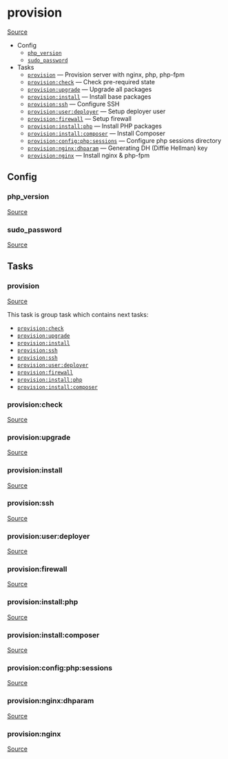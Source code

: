 <!-- DO NOT EDIT THIS FILE! -->
<!-- Instead edit recipe/provision.php -->
<!-- Then run bin/docgen -->

# provision

[Source](/recipe/provision.php)



* Config
  * [`php_version`](#php_version)
  * [`sudo_password`](#sudo_password)
* Tasks
  * [`provision`](#provision) — Provision server with nginx, php, php-fpm
  * [`provision:check`](#provisioncheck) — Check pre-required state
  * [`provision:upgrade`](#provisionupgrade) — Upgrade all packages
  * [`provision:install`](#provisioninstall) — Install base packages
  * [`provision:ssh`](#provisionssh) — Configure SSH
  * [`provision:user:deployer`](#provisionuserdeployer) — Setup deployer user
  * [`provision:firewall`](#provisionfirewall) — Setup firewall
  * [`provision:install:php`](#provisioninstallphp) — Install PHP packages
  * [`provision:install:composer`](#provisioninstallcomposer) — Install Composer
  * [`provision:config:php:sessions`](#provisionconfigphpsessions) — Configure php sessions directory
  * [`provision:nginx:dhparam`](#provisionnginxdhparam) — Generating DH (Diffie Hellman) key
  * [`provision:nginx`](#provisionnginx) — Install nginx & php-fpm

## Config
### php_version
[Source](/recipe/provision.php#L10)



### sudo_password
[Source](/recipe/provision.php#L11)




## Tasks
### provision
[Source](/recipe/provision.php#L16)



This task is group task which contains next tasks:
* [`provision:check`](/docs/recipe/provision.md#provisioncheck)
* [`provision:upgrade`](/docs/recipe/provision.md#provisionupgrade)
* [`provision:install`](/docs/recipe/provision.md#provisioninstall)
* [`provision:ssh`](/docs/recipe/provision.md#provisionssh)
* [`provision:ssh`](/docs/recipe/provision.md#provisionssh)
* [`provision:user:deployer`](/docs/recipe/provision.md#provisionuserdeployer)
* [`provision:firewall`](/docs/recipe/provision.md#provisionfirewall)
* [`provision:install:php`](/docs/recipe/provision.md#provisioninstallphp)
* [`provision:install:composer`](/docs/recipe/provision.md#provisioninstallcomposer)


### provision:check
[Source](/recipe/provision.php#L35)



### provision:upgrade
[Source](/recipe/provision.php#L56)



### provision:install
[Source](/recipe/provision.php#L62)



### provision:ssh
[Source](/recipe/provision.php#L85)



### provision:user:deployer
[Source](/recipe/provision.php#L99)



### provision:firewall
[Source](/recipe/provision.php#L134)



### provision:install:php
[Source](/recipe/provision.php#L142)



### provision:install:composer
[Source](/recipe/provision.php#L167)



### provision:config:php:sessions
[Source](/recipe/provision.php#L200)



### provision:nginx:dhparam
[Source](/recipe/provision.php#L206)



### provision:nginx
[Source](/recipe/provision.php#L217)



